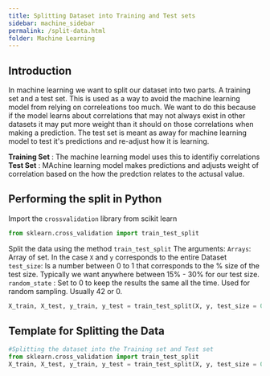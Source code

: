 ```yaml
---
title: Splitting Dataset into Training and Test sets
sidebar: machine_sidebar
permalink: /split-data.html
folder: Machine Learning
---
```


<script src="https://cdnjs.cloudflare.com/ajax/libs/mathjax/2.7.0/MathJax.js?config=TeX-AMS-MML_HTMLorMML" type="text/javascript"></script>

## Introduction

In machine learning we want to split our dataset into two parts. A training set and a test set. This is used as a way to avoid the machine learning model from relying on correleations too much. We want to do this because if the model learns about correlations that may not always exist in other datasets it may put more weight than it should on those correlations when making a prediction. The test set is meant as away for machine learning model to test it's predictions and re-adjust how it is learning.

**Training Set** : The machine learning model uses this to identifiy correlations
**Test Set** : MAchine learning model makes predictions and adjusts weight of correlation based on the how the predction relates to the actusal value.

## Performing the split in Python 

Import the `crossvalidation` library from scikit learn
  ~~~ python 
  from sklearn.cross_validation import train_test_split
  ~~~
  Split the data using the method `train_test_split`
  The arguments:
  `Arrays`: Array of set. In the case `X` and `y` corresponds to the entire Dataset
  `test_size`: Is a number between 0 to 1 that corresponds to the % size of the test size. Typically we want anywhere between 15% - 30% for our test size.
  `random_state` : Set to 0 to keep the results the same all the time. Used for random sampling. Usually 42 or 0.
  
  ~~~ python 
  X_train, X_test, y_train, y_test = train_test_split(X, y, test_size = 0.2, random_state = 0)
  ~~~
  
  ## **Template for Splitting the Data**
  ~~~ python
  #Splitting the dataset into the Training set and Test set
  from sklearn.cross_validation import train_test_split
  X_train, X_test, y_train, y_test = train_test_split(X, y, test_size = 0.2, random_state = 0)
  ~~~